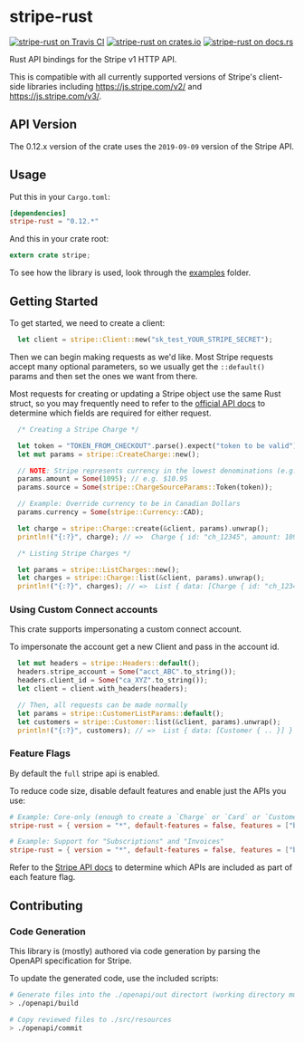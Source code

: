 # stripe-rust

[![stripe-rust on Travis CI](https://travis-ci.org/wyyerd/stripe-rs.svg?branch=master)](https://travis-ci.org/wyyerd/stripe-rs)
[![stripe-rust on crates.io](https://img.shields.io/crates/v/stripe-rust.svg)](https://crates.io/crates/stripe-rust)
[![stripe-rust on docs.rs](https://docs.rs/stripe-rust/badge.svg)](https://docs.rs/stripe-rust)

Rust API bindings for the Stripe v1 HTTP API.

This is compatible with all currently supported versions of Stripe's client-side
libraries including https://js.stripe.com/v2/ and https://js.stripe.com/v3/.

## API Version
The 0.12.x version of the crate uses the `2019-09-09` version of the Stripe API.

## Usage

Put this in your `Cargo.toml`:

```toml
[dependencies]
stripe-rust = "0.12.*"
```

And this in your crate root:

```rust
extern crate stripe;
```

To see how the library is used, look through the [examples](examples) folder.

## Getting Started

To get started, we need to create a client:

```rust
  let client = stripe::Client::new("sk_test_YOUR_STRIPE_SECRET");
```

Then we can begin making requests as we'd like. Most Stripe requests accept
many optional parameters, so we usually get the `::default()` params and then
set the ones we want from there.

Most requests for creating or updating a Stripe object use the same Rust struct,
so you may frequently need to refer to the [official API docs](https://stripe.com/docs/api)
to determine which fields are required for either request.

```rust
  /* Creating a Stripe Charge */

  let token = "TOKEN_FROM_CHECKOUT".parse().expect("token to be valid");
  let mut params = stripe::CreateCharge::new();

  // NOTE: Stripe represents currency in the lowest denominations (e.g. cents)
  params.amount = Some(1095); // e.g. $10.95
  params.source = Some(stripe::ChargeSourceParams::Token(token));

  // Example: Override currency to be in Canadian Dollars
  params.currency = Some(stripe::Currency::CAD);

  let charge = stripe::Charge::create(&client, params).unwrap();
  println!("{:?}", charge); // =>  Charge { id: "ch_12345", amount: 1095, .. }
```

```rust
  /* Listing Stripe Charges */

  let params = stripe::ListCharges::new();
  let charges = stripe::Charge::list(&client, params).unwrap();
  println!("{:?}", charges); // =>  List { data: [Charge { id: "ch_12345", .. }] }
```

### Using Custom Connect accounts

This crate supports impersonating a custom connect account.

To impersonate the account get a new Client and pass in the account id.

```rust
  let mut headers = stripe::Headers::default();
  headers.stripe_account = Some("acct_ABC".to_string());
  headers.client_id = Some("ca_XYZ".to_string());
  let client = client.with_headers(headers);

  // Then, all requests can be made normally
  let params = stripe::CustomerListParams::default();
  let customers = stripe::Customer::list(&client, params).unwrap();
  println!("{:?}", customers); // =>  List { data: [Customer { .. }] }
```

### Feature Flags
By default the `full` stripe api is enabled.

To reduce code size, disable default features and enable just the APIs you use:

```toml
# Example: Core-only (enough to create a `Charge` or `Card` or `Customer`)
stripe-rust = { version = "*", default-features = false, features = ["blocking"] }

# Example: Support for "Subscriptions" and "Invoices"
stripe-rust = { version = "*", default-features = false, features = ["blocking", "billing"] }
```

Refer to the [Stripe API docs](https://stripe.com/docs/api) to determine
which APIs are included as part of each feature flag.

## Contributing

### Code Generation
This library is (mostly) authored via code generation by parsing
the OpenAPI specification for Stripe.

To update the generated code, use the included scripts:

```sh
# Generate files into the ./openapi/out directort (working directory must be project root)
> ./openapi/build

# Copy reviewed files to ./src/resources
> ./openapi/commit
```
